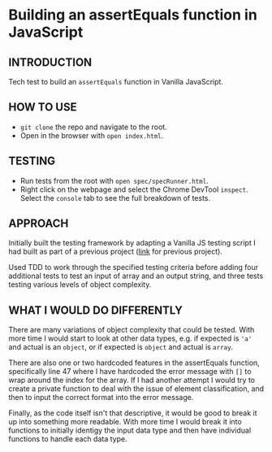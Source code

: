 # Building an assertEquals function in JavaScript

## INTRODUCTION

Tech test to build an `assertEquals` function in Vanilla JavaScript.

## HOW TO USE

* `git clone` the repo and navigate to the root.
* Open in the browser with `open index.html`.

## TESTING

* Run tests from the root with `open spec/specRunner.html`.
* Right click on the webpage and select the Chrome DevTool `inspect`. Select the `console` tab to see the full breakdown of tests.

## APPROACH

Initially built the testing framework by adapting a Vanilla JS testing script I had built as part of a previous project ([link](https://github.com/marbuthnott/notes_js) for previous project).

Used TDD to work through the specified testing criteria before adding four additional tests to test an input of array and an output string, and three tests testing various levels of object complexity.

## WHAT I WOULD DO DIFFERENTLY

There are many variations of object complexity that could be tested. With more time I would start to look at other data types, e.g. if expected is `'a'` and actual is an `object`, or if expected is `object` and actual is `array`.

There are also one or two hardcoded features in the assertEquals function, specifically line 47 where I have hardcoded the error message with `[]` to wrap around the index for the array. If I had another attempt I would try to create a private function to deal with the issue of element classification, and then to input the correct format into the error message.

Finally, as the code itself isn't that descriptive, it would be good to break it up into something more readable. With more time I would break it into functions to initially identigy the input data type and then have individual functions to handle each data type.
